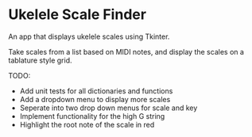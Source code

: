 # Ukelele Scale Finder

An app that displays ukelele scales using Tkinter.

Take scales from a list based on MIDI notes, and display the scales on a tablature style grid. 

TODO:
* Add unit tests for all dictionaries and functions
* Add a dropdown menu to display more scales
* Seperate into two drop down menus for scale and key
* Implement functionality for the high G string
* Highlight the root note of the scale in red
